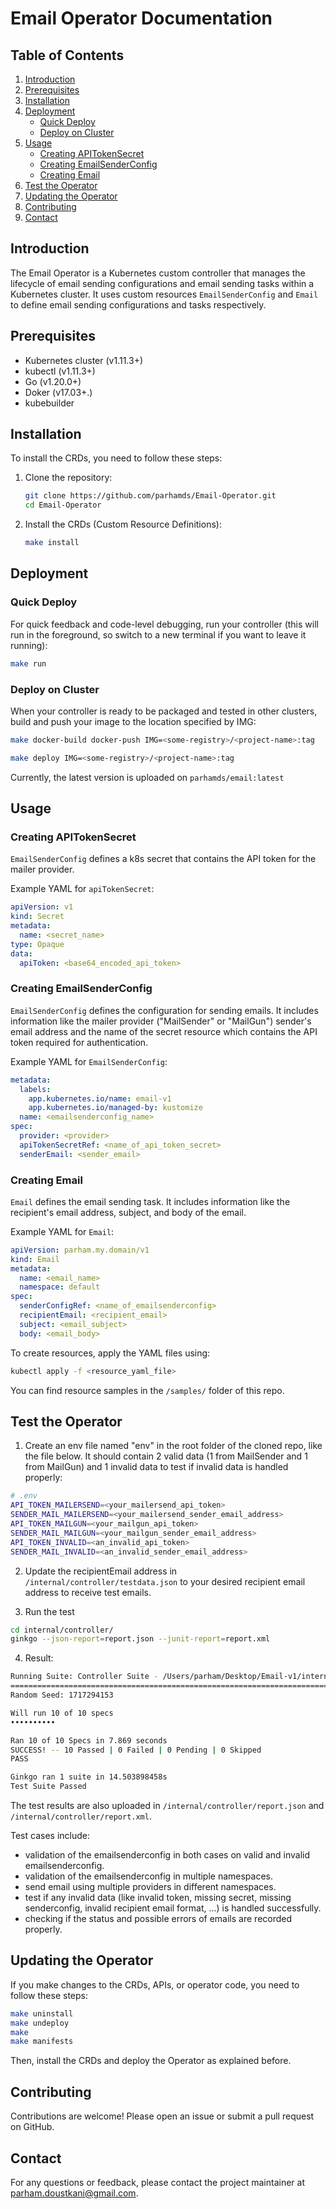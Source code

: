 # Email Operator Documentation

## Table of Contents

1. [Introduction](#introduction)
2. [Prerequisites](#prerequisites)
3. [Installation](#installation)
4. [Deployment](#deployment)
   - [Quick Deploy](#quick-deploy)
   - [Deploy on Cluster](#deploy-on-cluster)
5. [Usage](#usage)
   - [Creating APITokenSecret](#creating-apitokensecret)
   - [Creating EmailSenderConfig](#creating-emailsenderconfig)
   - [Creating Email](#creating-email)
6. [Test the Operator](#test-the-operator)
7. [Updating the Operator](#updating-the-operator)
8. [Contributing](#contributing)
9. [Contact](#contact)

## Introduction

The Email Operator is a Kubernetes custom controller that manages the lifecycle of email sending configurations and email sending tasks within a Kubernetes cluster. It uses custom resources `EmailSenderConfig` and `Email` to define email sending configurations and tasks respectively.

## Prerequisites

- Kubernetes cluster (v1.11.3+)
- kubectl (v1.11.3+)
- Go (v1.20.0+)
- Doker (v17.03+.)
- kubebuilder

## Installation

To install the CRDs, you need to follow these steps:

1. Clone the repository:

   ```sh
   git clone https://github.com/parhamds/Email-Operator.git
   cd Email-Operator
   ```

2. Install the CRDs (Custom Resource Definitions):

   ```sh
   make install
   ```

## Deployment

### Quick Deploy

For quick feedback and code-level debugging, run your controller (this will run in the foreground, so switch to a new terminal if you want to leave it running):

   ```sh
   make run
   ```

### Deploy on Cluster
When your controller is ready to be packaged and tested in other clusters, build and push your image to the location specified by IMG:

```sh
make docker-build docker-push IMG=<some-registry>/<project-name>:tag
```
```sh
make deploy IMG=<some-registry>/<project-name>:tag
```
Currently, the latest version is uploaded on `parhamds/email:latest`

## Usage

### Creating APITokenSecret

`EmailSenderConfig` defines a k8s secret that contains the API token for the mailer provider.

Example YAML for `apiTokenSecret`:

```yaml
apiVersion: v1
kind: Secret
metadata:
  name: <secret_name>
type: Opaque
data:
  apiToken: <base64_encoded_api_token>
```

### Creating EmailSenderConfig

`EmailSenderConfig` defines the configuration for sending emails. It includes information like the mailer provider ("MailSender" or "MailGun") sender's email address and the name of the secret resource which contains the API token required for authentication.

Example YAML for `EmailSenderConfig`:

```yaml
metadata:
  labels:
    app.kubernetes.io/name: email-v1
    app.kubernetes.io/managed-by: kustomize
  name: <emailsenderconfig_name>
spec:
  provider: <provider>
  apiTokenSecretRef: <name_of_api_token_secret>
  senderEmail: <sender_email>
```

### Creating Email

`Email` defines the email sending task. It includes information like the recipient's email address, subject, and body of the email.

Example YAML for `Email`:

```yaml
apiVersion: parham.my.domain/v1
kind: Email
metadata:
  name: <email_name>
  namespace: default
spec:
  senderConfigRef: <name_of_emailsenderconfig>
  recipientEmail: <recipient_email>
  subject: <email_subject>
  body: <email_body>
```

To create resources, apply the YAML files using:

```sh
kubectl apply -f <resource_yaml_file>
```
You can find resource samples in the `/samples/` folder of this repo.

## Test the Operator
1. Create an env file named "env" in the root folder of the cloned repo, like the file below. It should contain 2 valid data (1 from MailSender and 1 from MailGun) and 1 invalid data to test if invalid data is handled properly:
```sh
# .env
API_TOKEN_MAILERSEND=<your_mailersend_api_token>
SENDER_MAIL_MAILERSEND=<your_mailersend_sender_email_address>
API_TOKEN_MAILGUN=<your_mailgun_api_token>
SENDER_MAIL_MAILGUN=<your_mailgun_sender_email_address>
API_TOKEN_INVALID=<an_invalid_api_token>
SENDER_MAIL_INVALID=<an_invalid_sender_email_address>
```
2. Update the recipientEmail address in `/internal/controller/testdata.json` to your desired recipient email address to receive test emails.

3. Run the test

```sh
cd internal/controller/
ginkgo --json-report=report.json --junit-report=report.xml
```
4. Result:
```sh
Running Suite: Controller Suite - /Users/parham/Desktop/Email-v1/internal/controller
====================================================================================
Random Seed: 1717294153

Will run 10 of 10 specs
••••••••••

Ran 10 of 10 Specs in 7.869 seconds
SUCCESS! -- 10 Passed | 0 Failed | 0 Pending | 0 Skipped
PASS

Ginkgo ran 1 suite in 14.503898458s
Test Suite Passed
```
The test results are also uploaded in `/internal/controller/report.json` and `/internal/controller/report.xml`.

Test cases include:

- validation of the emailsenderconfig in both cases on valid and invalid emailsenderconfig.
- validation of the emailsenderconfig in multiple namespaces.
- send email using multiple providers in different namespaces.
- test if any invalid data (like invalid token, missing secret, missing senderconfig, invalid recipient email format, ...) is handled successfully.
- checking if the status and possible errors of emails are recorded properly.

## Updating the Operator

If you make changes to the CRDs, APIs, or operator code, you need to follow these steps:

   ```sh
   make uninstall
   make undeploy
   make
   make manifests
   ```

Then, install the CRDs and deploy the Operator as explained before.

## Contributing

Contributions are welcome! Please open an issue or submit a pull request on GitHub.

## Contact

For any questions or feedback, please contact the project maintainer at [parham.doustkani@gmail.com](mailto:parham.dskn@gmail.com).
